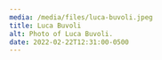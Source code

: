```yaml
---
media: /media/files/luca-buvoli.jpeg
title: Luca Buvoli
alt: Photo of Luca Buvoli.
date: 2022-02-22T12:31:00-0500
---
```

